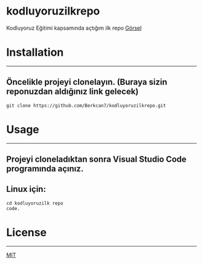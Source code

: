 # kodluyoruzilkrepo
Kodluyoruz Eğitimi kapsamında açtığım ilk repo
[Görsel](https://user-images.githubusercontent.com/116117449/200120870-60550780-fdca-4c1f-a81a-14c41bf665c8.png)


# Installation
--------------------------------------------------------------------------------------------------------------

## Öncelikle projeyi clonelayın. (Buraya sizin reponuzdan aldığınız link gelecek)
```
git clone https://github.com/Berkcan7/kodluyoruzilkrepo.git
```

# Usage 
-------------------------------------------------------------------------------------------------------------

## Projeyi cloneladıktan sonra Visual Studio Code programında açınız.

## Linux için:
```
cd kodluyoruzilk repo
code.
```

# License
--------------------------------------------------------------------------------------------------------------

[MIT](https://choosealicense.com/licenses/mit/)
